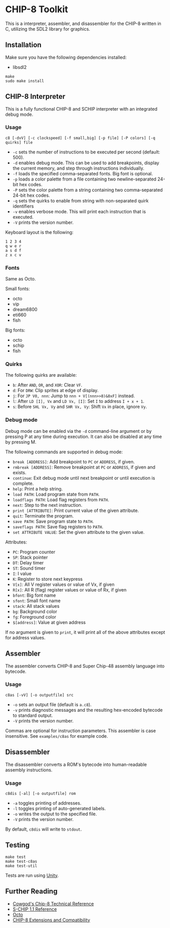 # CHIP-8 Toolkit

This is a interpreter, assembler, and disassembler for the CHIP-8 written in C,
utilizing the SDL2 library for graphics.

## Installation

Make sure you have the following dependencies installed:

* libsdl2

```
make
sudo make install
```

## CHIP-8 Interpreter

This is a fully functional CHIP-8 and SCHIP interpreter with an
integrated debug mode.

### Usage

```
c8 [-dvV] [-c clockspeed] [-f small,big] [-p file] [-P colors] [-q quirks] file
```

* `-c` sets the number of instructions to be executed per second (default: 500).
* `-d` enables debug mode. This can be used to add breakpoints, display the
  current memory, and step through instructions individually.
* `-f` loads the specified comma-separated fonts. Big font is optional.
* `-p` loads a color palette from a file containing two newline-separated 24-bit hex codes.
* `-P` sets the color palette from a string containing two comma-separated 24-bit hex codes.
* `-q` sets the quirks to enable from string with non-separated quirk identifiers
* `-v` enables verbose mode. This will print each instruction that is executed.
* `-V` prints the version number.

Keyboard layout is the following:

```
1 2 3 4
q w e r
a s d f
z x c v
```

### Fonts

Same as Octo.

Small fonts:

* octo
* vip
* dream6800
* eti660
* fish

Big fonts:

* octo
* schip
* fish

### Quirks

The following quirks are available:

* `b`: After `AND`, `OR`, and `XOR`: Clear `VF`.
* `d`: For `DRW`: Clip sprites at edge of display.
* `j`: For `JP V0, nnn`: Jump to `nnn + V[(nnn>>8)&0xF]` instead.
* `l`: After `LD [I], Vx` and `LD Vx, [I]`: Set `I` to address
  `I + x + 1`.
* `s`: Before `SHL Vx, Vy` and `SHR Vx, Vy`: Shift `Vx` in place, ignore `Vy`.

### Debug mode

Debug mode can be enabled via the `-d` command-line argument or by pressing P at
any time during execution. It can also be disabled at any time by pressing M.

The following commands are supported in debug mode:

* `break [ADDRESS]`: Add breakpoint to `PC` or `ADDRESS`, if given.
* `rmbreak [ADDRESS]`: Remove breakpoint at `PC` or `ADDRESS`, if given and
  exists.
* `continue`: Exit debug mode until next breakpoint or until execution is
  complete.
* `help`: Print a help string.
* `load PATH`: Load program state from `PATH`.
* `loadflags PATH`: Load flag registers from `PATH`.
* `next`: Step to the next instruction.
* `print [ATTRIBUTE]`: Print current value of the given attribute.
* `quit`: Terminate the program.
* `save PATH`: Save program state to `PATH`.
* `saveflags PATH`: Save flag registers to `PATH`.
* `set ATTRIBUTE VALUE`: Set the given attribute to the given value.

Attributes:

* `PC`: Program counter
* `SP`: Stack pointer
* `DT`: Delay timer
* `ST`: Sound timer
* `I`:  I value
* `K`:  Register to store next keypress
* `V[x]`:  All V register values or value of Vx, if given
* `R[x]`:  All R (flag) register values or value of Rx, if given
* `bfont`: Big font name
* `sfont`: Small font name
* `stack`: All stack values
* `bg`: Background color
* `fg`: Foreground color
* `$[address]`: Value at given address

If no argument is given to `print`, it will print all of the above attributes
except for address values.

## Assembler

The assembler converts CHIP-8 and Super Chip-48 assembly language into bytecode.

### Usage

```
c8as [-vV] [-o outputfile] src
```

* `-o` sets an output file (default is `a.c8`).
* `-v` prints diagnostic messages and the resulting hex-encoded bytecode to standard output.
* `-V` prints the version number.

Commas are optional for instruction parameters. This assembler is case
insensitive. See `examples/c8as` for example code.

## Disassembler

The disassembler converts a ROM's bytecode into human-readable assembly
instructions.

### Usage

```
c8dis [-al] [-o outputfile] rom
```

* `-a` toggles printing of addresses.
* `-l` toggles printing of auto-generated labels.
* `-o` writes the output to the specified file.
* `-V` prints the version number.

By default, `c8dis` will write to `stdout`.

## Testing

```
make test
make test-c8as
make test-util
```

Tests are run using [Unity](https://github.com/ThrowTheSwitch/Unity).


## Further Reading

* [Cowgod's Chip-8 Technical Reference](http://devernay.free.fr/hacks/chip8/C8TECH10.HTM)
* [S-CHIP 1.1 Reference](http://devernay.free.fr/hacks/chip8/schip.txt)
* [Octo](https://github.com/JohnEarnest/Octo)
* [CHIP-8 Extensions and Compatibility](https://chip-8.github.io/extensions/)
